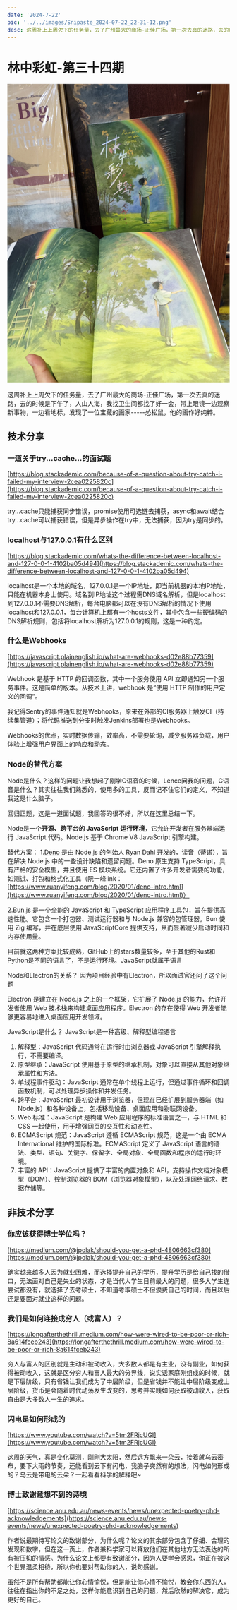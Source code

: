 ```yaml
---
date: '2024-7-22'
pic: '../../images/Snipaste_2024-07-22_22-31-12.png'
desc: 这周补上上周欠下的任务量，去了广州最大的商场-正佳广场，第一次去真的迷路，去的时候是下午了，人山人海，我找卫生间都找了好一会，带上眼镜一边观察新事物，一边看地标，发现了一位宝藏的画家-----怂松鼠，他的画作好纯粹。
---
```

# 林中彩虹-第三十四期

![Snipaste_2024-07-22_22-31-12.png](../../images/Snipaste_2024-07-22_22-31-12.png)


这周补上上周欠下的任务量，去了广州最大的商场-正佳广场，第一次去真的迷路，去的时候是下午了，人山人海，我找卫生间都找了好一会，带上眼镜一边观察新事物，一边看地标，发现了一位宝藏的画家-----怂松鼠，他的画作好纯粹。

## 技术分享


### 一道关于try...cache...的面试题

[https://blog.stackademic.com/because-of-a-question-about-try-catch-i-failed-my-interview-2cea0225820c](https://blog.stackademic.com/because-of-a-question-about-try-catch-i-failed-my-interview-2cea0225820c)

try...cache只能捕获同步错误，promise使用可选链去捕获，async和await结合try...cache可以捕获错误，但是异步操作在try中，无法捕获，因为try是同步的。


### localhost与127.0.0.1有什么区别

[https://blog.stackademic.com/whats-the-difference-between-localhost-and-127-0-0-1-4102ba05d494](https://blog.stackademic.com/whats-the-difference-between-localhost-and-127-0-0-1-4102ba05d494)

localhost是一个本地的域名，127.0.0.1是一个IP地址，即当前机器的本地IP地址，只能在机器本身上使用。域名到IP地址这个过程需DNS域名解析，但是localhost到127.0.0.1不需要DNS解析，每台电脑都可以在没有DNS解析的情况下使用localhost和127.0.0.1，每台计算机上都有一个hosts文件，其中包含一些硬编码的DNS解析规则，包括将localhost解析为127.0.0.1的规则，这是一种约定。



### 什么是Webhooks
[https://javascript.plainenglish.io/what-are-webhooks-d02e88b77359](https://javascript.plainenglish.io/what-are-webhooks-d02e88b77359)

Webhook 是基于 HTTP 的回调函数，其中一个服务使用 API 立即通知另一个服务事件。这是简单的版本。从技术上讲，webhook 是“使用 HTTP 制作的用户定义的回调”。

我记得Sentry的事件通知就是Webhooks，原来在外部的CI服务器上触发CI（持续集管道）；将代码推送到分支时触发Jenkins部署也是Webhooks。

Webhooks的优点，实时数据传输，效率高，不需要轮询，减少服务器负载，用户体验上增强用户界面上的响应和动态。


### Node的替代方案

Node是什么？这样的问题让我想起了刚学C语音的时候，Lence问我的问题，C语音是什么？其实往往我们熟悉的，使用多的工具，反而记不住它们的定义，不知道我这是什么脑子。

回归正题，这是一道面试题，我回答的很不好，所以在这里总结一下。

Node是一个**开源、跨平台的 JavaScript 运行环境**，它允许开发者在服务器端运行 JavaScript 代码。Node.js 基于 Chrome V8 JavaScript 引擎构建。

替代方案：
1.[Deno](https://github.com/denoland/deno/) 是由 Node.js 的创始人 Ryan Dahl 开发的，读音（蒂诺），旨在解决 Node.js 中的一些设计缺陷和遗留问题。Deno 原生支持 TypeScript，具有严格的安全模型，并且使用 ES 模块系统。它还内置了许多开发者需要的功能，如测试、打包和格式化工具（阮一峰link：[https://www.ruanyifeng.com/blog/2020/01/deno-intro.html](https://www.ruanyifeng.com/blog/2020/01/deno-intro.html)）

2.[Bun.js](https://github.com/oven-sh/bun) 是一个全能的 JavaScript 和 TypeScript 应用程序工具包，旨在提供高速性能。它包含一个打包器、测试运行器和与 Node.js 兼容的包管理器。Bun 使用 Zig 编写，并在底层使用 JavaScriptCore 提供支持，从而显著减少启动时间和内存使用量。

目前就这两种方案比较成熟，GitHub上的stars数量较多，至于其他的Rust和Python是不同的语言了，不是运行环境。JavaScript就属于语言

Node和Electron的关系？
因为项目经验中有Electron，所以面试官还问了这个问题

Electron 是建立在 Node.js 之上的一个框架，它扩展了 Node.js 的能力，允许开发者使用 Web 技术栈来构建桌面应用程序。Electron 的存在使得 Web 开发者能够更容易地进入桌面应用开发领域。

JavaScript是什么？
JavaScript是一种高级、解释型编程语言

1. 解释型：JavaScript 代码通常在运行时由浏览器或 JavaScript 引擎解释执行，不需要编译。
2. 原型继承：JavaScript 使用基于原型的继承机制，对象可以直接从其他对象继承属性和方法。
3. 单线程事件驱动：JavaScript 通常在单个线程上运行，但通过事件循环和回调函数机制，可以处理异步操作和并发任务。
4. 跨平台：JavaScript 最初设计用于浏览器，但现在已经扩展到服务器端（如 Node.js）和各种设备上，包括移动设备、桌面应用和物联网设备。
5. Web 标准：JavaScript 是构建 Web 应用程序的标准语言之一，与 HTML 和 CSS 一起使用，用于增强网页的交互性和动态性。
6. ECMAScript 规范：JavaScript 遵循 ECMAScript 规范，这是一个由 ECMA International 维护的国际标准。ECMAScript 定义了 JavaScript 语言的语法、类型、语句、关键字、保留字、全局对象、全局函数和程序的运行时环境。
7. 丰富的 API：JavaScript 提供了丰富的内置对象和 API，支持操作文档对象模型（DOM）、控制浏览器的 BOM（浏览器对象模型），以及处理网络请求、数据存储等。


## 非技术分享

### 你应该获得博士学位吗？

[https://medium.com/@jpolak/should-you-get-a-phd-4806663cf380](https://medium.com/@jpolak/should-you-get-a-phd-4806663cf380)

确实越来越多人因为就业困难，而选择提升自己的学历，提升学历是给自己找的借口，无法面对自己是失业的状态，才是当代大学生目前最大的问题，很多大学生连尝试都没有，就选择了去考硕士，不知道考取硕士不但浪费自己的时间，而且以后还是要面对就业这样的问题。

### 我们是如何连接成穷人（或富人）？

[https://longafterthethrill.medium.com/how-were-wired-to-be-poor-or-rich-8a614fceb243](https://longafterthethrill.medium.com/how-were-wired-to-be-poor-or-rich-8a614fceb243)

穷人与富人的区别就是主动和被动收入，大多数人都是有主业，没有副业，如何获得被动收入，这就是区分穷人和富人最大的分界线，说实话家庭刚组成的时候，就是下层阶级，只有省钱让我们成为了中层阶级，但是省钱并不能让中层阶级变成上层阶级，货币是会随着时代动荡发生改变的，思考并实践如何获取被动收入，获取自由是大多数人一生的追求。


### 闪电是如何形成的
[https://www.youtube.com/watch?v=5tm2FRjcUGI](https://www.youtube.com/watch?v=5tm2FRjcUGI)

这周的天气，真是变化莫测，刚刚大太阳，然后远方飘来一朵云，接着就乌云密布，要下大雨的节奏，还能看到云下有闪电，我脑子突然有的想法，闪电如何形成的？乌云是带电的云朵？一起看看科学的解释吧~


### 博士致谢意想不到的诗境

[https://science.anu.edu.au/news-events/news/unexpected-poetry-phd-acknowledgements](https://science.anu.edu.au/news-events/news/unexpected-poetry-phd-acknowledgements)

作者说最期待写论文的致谢部分，为什么呢？论文的其余部分包含了仔细、合理的发现和数字，但在这一页上，作者兼科学家可以释放他们在其他地方无法表达的所有被压抑的情感。为什么论文上都要有致谢部分，因为人要学会感恩，你正在被这个世界温柔相待，所以你也要对帮助你的人，说句感谢。

虽然不是所有帮助都能让你心情愉悦，但是能让你心情不愉悦，教会你东西的人，往往在指出你的不足之处，这样你能意识到自己的问题，然后欣然的解决它，成为更好的自己。


#### 
